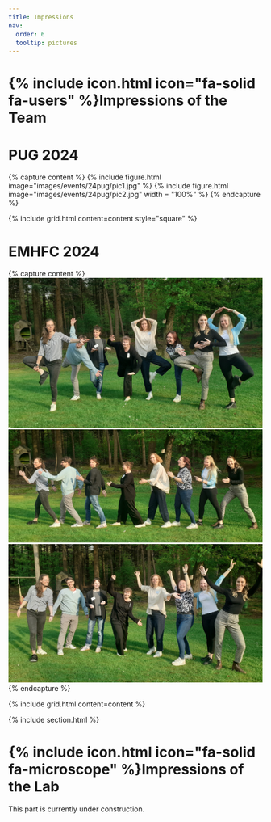 ```yaml
---
title: Impressions
nav:
  order: 6
  tooltip: pictures
---
```


# {% include icon.html icon="fa-solid fa-users" %}Impressions of the Team

# PUG 2024
{% capture content %}
  {% include figure.html image="images/events/24pug/pic1.jpg" %}
  {% include figure.html image="images/events/24pug/pic2.jpg" width = "100%" %}
{% endcapture %}

{%
  include grid.html
  content=content
  style="square"
%}

# EMHFC 2024
{% capture content %}
  ![](images/events/24emhfc/pic1.jpg)
  ![](images/events/24emhfc/pic2.jpg)
  ![](images/events/24emhfc/pic3.jpg)
{% endcapture %}

{% include grid.html content=content %}

{% include section.html %}

# {% include icon.html icon="fa-solid fa-microscope" %}Impressions of the Lab

This part is currently under construction.
